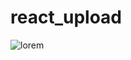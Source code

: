 # react_upload
![lorem](https://user-images.githubusercontent.com/82767514/213453932-cce4a3df-190b-4ca1-8181-711fa5f27584.gif)
